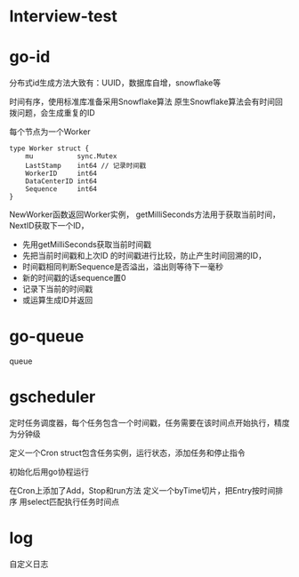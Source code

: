 # Interview-test

# go-id
分布式id生成方法大致有：UUID，数据库自增，snowflake等

时间有序，使用标准库准备采用Snowflake算法
原生Snowflake算法会有时间回拨问题，会生成重复的ID

每个节点为一个Worker
```
type Worker struct {
	mu           sync.Mutex
	LastStamp    int64 // 记录时间戳
	WorkerID     int64
	DataCenterID int64
	Sequence     int64
}
```
NewWorker函数返回Worker实例，
getMilliSeconds方法用于获取当前时间，
NextID获取下一个ID，
- 先用getMilliSeconds获取当前时间戳
- 先把当前时间戳和上次ID 的时间戳进行比较，防止产生时间回溯的ID，
- 时间戳相同判断Sequence是否溢出，溢出则等待下一毫秒
- 新的时间戳的话sequence置0
- 记录下当前的时间戳
- 或运算生成ID并返回

# go-queue
queue
# gscheduler

定时任务调度器，每个任务包含一个时间戳，任务需要在该时间点开始执行，精度为分钟级

定义一个Cron struct包含任务实例，运行状态，添加任务和停止指令

初始化后用go协程运行

在Cron上添加了Add，Stop和run方法
定义一个byTime切片，把Entry按时间排序
用select匹配执行任务时间点

# log
自定义日志
